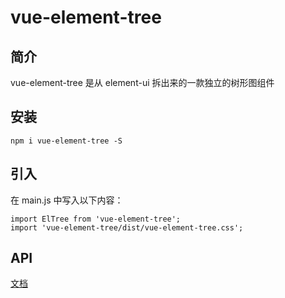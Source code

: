 # vue-element-tree

## 简介

vue-element-tree 是从 element-ui 拆出来的一款独立的树形图组件

## 安装

```
npm i vue-element-tree -S
```

## 引入

在 main.js 中写入以下内容：

```
import ElTree from 'vue-element-tree';
import 'vue-element-tree/dist/vue-element-tree.css';
```

## API

[文档](https://element.eleme.cn/#/zh-CN/component/tree)
